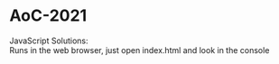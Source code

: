 # AoC-2021

JavaScript Solutions:\
Runs in the web browser, just open index.html and look in the console
